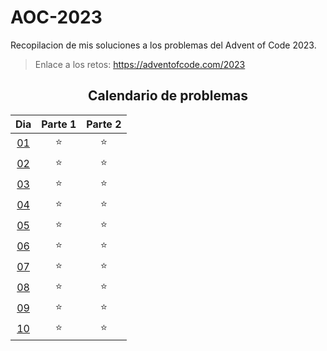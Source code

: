 # AOC-2023

Recopilacion de mis soluciones a los problemas del Advent of Code 2023.

> Enlace a los retos: https://adventofcode.com/2023

<div align=center>

## Calendario de problemas

|     Dia      | Parte 1 | Parte 2 |
| :----------: | :-----: | :-----: |
| [01](./D01/) |   ⭐    |   ⭐    |
| [02](./D02/) |   ⭐    |   ⭐    |
| [03](./D03/) |   ⭐    |   ⭐    |
| [04](./D04/) |   ⭐    |   ⭐    |
| [05](./D05/) |   ⭐    |   ⭐    |
| [06](./D06/) |   ⭐    |   ⭐    |
| [07](./D07/) |   ⭐    |   ⭐    |
| [08](./D08/) |   ⭐    |   ⭐    |
| [09](./D09/) |   ⭐    |   ⭐    |
| [10](./D10/) |   ⭐    |   ⭐    |

</div>
